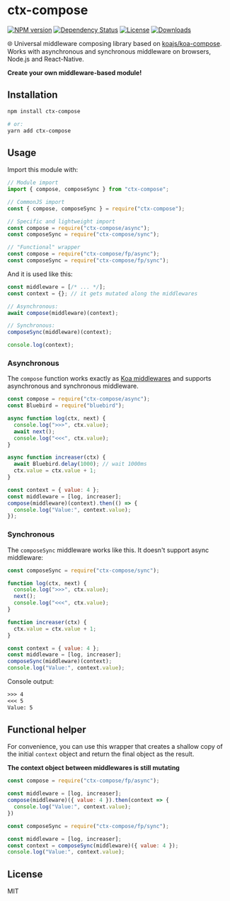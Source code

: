 
# ctx-compose

[![NPM version][npm-image]][npm-url]
[![Dependency Status][david-image]][david-url]
[![License][license-image]][license-url]
[![Downloads][downloads-image]][downloads-url]

:globe_with_meridians: Universal middleware composing library based on [koajs/koa-compose](https://github.com/koajs/compose). Works with asynchronous and synchronous middleware on browsers, Node.js and React-Native.

**Create your own middleware-based module!**

## Installation

```sh
npm install ctx-compose

# or:
yarn add ctx-compose
```

## Usage

Import this module with:

```js
// Module import
import { compose, composeSync } from "ctx-compose";

// CommonJS import
const { compose, composeSync } = require("ctx-compose");

// Specific and lightweight import
const compose = require("ctx-compose/async");
const composeSync = require("ctx-compose/sync");

// "Functional" wrapper
const compose = require("ctx-compose/fp/async");
const composeSync = require("ctx-compose/fp/sync");
```

And it is used like this:

```js
const middleware = [/* ... */];
const context = {}; // it gets mutated along the middlewares

// Asynchronous:
await compose(middleware)(context);

// Synchronous:
composeSync(middleware)(context);

console.log(context);
```

### Asynchronous

The `compose` function works exactly as [Koa middlewares](https://github.com/koajs/koa/blob/master/docs/guide.md) and supports asynchronous and synchronous middleware.

```js
const compose = require("ctx-compose/async");
const Bluebird = require("bluebird");

async function log(ctx, next) {
  console.log(">>>", ctx.value);
  await next();
  console.log("<<<", ctx.value);
}

async function increaser(ctx) {
  await Bluebird.delay(1000); // wait 1000ms
  ctx.value = ctx.value + 1;
}

const context = { value: 4 };
const middleware = [log, increaser];
compose(middleware)(context).then(() => {
  console.log("Value:", context.value);
});
```

### Synchronous

The `composeSync` middleware works like this. It doesn't support async middleware:

```js
const composeSync = require("ctx-compose/sync");

function log(ctx, next) {
  console.log(">>>", ctx.value);
  next();
  console.log("<<<", ctx.value);
}

function increaser(ctx) {
  ctx.value = ctx.value + 1;
}

const context = { value: 4 };
const middleware = [log, increaser];
composeSync(middleware)(context);
console.log("Value:", context.value);
```

Console output:

```txt
>>> 4
<<< 5
Value: 5
```

## Functional helper

For convenience, you can use this wrapper that creates a shallow copy of the initial `context` object and return the final object as the result.

**The context object between middlewares is still mutating**

```js
const compose = require("ctx-compose/fp/async");

const middleware = [log, increaser];
compose(middleware)({ value: 4 }).then(context => {
  console.log("Value:", context.value);
})
```

```js
const composeSync = require("ctx-compose/fp/sync");

const middleware = [log, increaser];
const context = composeSync(middleware)({ value: 4 });
console.log("Value:", context.value);
```

## License

  MIT

[npm-image]: https://img.shields.io/npm/v/ctx-compose.svg?style=flat-square
[npm-url]: https://npmjs.org/package/ctx-compose
[david-image]: http://img.shields.io/david/mrpatiwi/compose.svg?style=flat-square
[david-url]: https://david-dm.org/mrpatiwi/compose
[license-image]: http://img.shields.io/npm/l/ctx-compose.svg?style=flat-square
[license-url]: LICENSE
[downloads-image]: http://img.shields.io/npm/dm/ctx-compose.svg?style=flat-square
[downloads-url]: https://npmjs.org/package/ctx-compose
